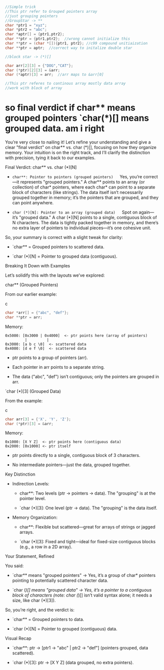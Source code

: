 ```c

//Simple trick 
//This ptr refer to Grouped pointers array
//just grouping pointers
//GroupStar -> **
char *ptr1 = "xyz";
char *ptr2 = "abc";
char *aptr[] = {ptr1,ptr2};
char **ptr = {ptr1,ptr2};  //wrong cannot initialize this 
char **ptr = (char *[]){ptr1, ptr2}; //c99 compound unitiaization
char **ptr = aptr;  //correct way to initalize double star

//block star -> (*)[]

char arr[2][3] = {"DOG","CAT"};
char (*ptr)[2][3] = &arr;
char (*aptr)[3] = arr;  //arr maps to &arr[0]

//This ptr referes to continous array mostly data array
//work with block of array
```

# so final verdict if char** means grouped pointers `char(*)[] means grouped data. am i right

You’re very close to nailing it! Let’s refine your understanding and give a clear "final verdict" on char** vs. char (*)[], focusing on how they organize memory. Your intuition is on the right track, and I’ll clarify the distinction with precision, tying it back to our examples.

Final Verdict: char** vs. char (*)[N]

- `char**: Pointer to pointers (grouped pointers)  
    `Yes, you’re correct—it represents "grouped pointers." A char** points to an array (or collection) of char* pointers, where each char* can point to a separate block of characters (like strings). The data itself isn’t necessarily grouped together in memory; it’s the pointers that are grouped, and they can point anywhere.
    
- `char (*)[N]: Pointer to an array (grouped data)  
    `Spot on again—it’s "grouped data." A char (*)[N] points to a single, contiguous block of N characters. The data is tightly packed together in memory, and there’s no extra layer of pointers to individual pieces—it’s one cohesive unit.
    

So, your summary is correct with a slight tweak for clarity:

- `char** = Grouped pointers to scattered data.
    
- `char (*)[N] = Pointer to grouped data (contiguous).
    

Breaking It Down with Examples

Let’s solidify this with the layouts we’ve explored:

char** (Grouped Pointers)

From our earlier example:

c

```c
char *arr[] = {"abc", "def"};
char **ptr = arr;
```

Memory:

```text
0x5000: [0x3000 | 0x4000]  <- ptr points here (array of pointers)
         |         |
0x3000: [a b c \0]  <- scattered data
0x4000: [d e f \0]  <- scattered data
```

- ptr points to a group of pointers (arr).
    
- Each pointer in arr points to a separate string.
    
- The data ("abc", "def") isn’t contiguous; only the pointers are grouped in arr.
    

`char (*)[3] (Grouped Data)

From the example:

c

```c
char arr[3] = {'X', 'Y', 'Z'};
char (*ptr)[3] = &arr;
```

Memory:

```text
0x1000: [X Y Z]  <- ptr points here (contiguous data)
0x2000: [0x1000] <- ptr itself
```

- ptr points directly to a single, contiguous block of 3 characters.
    
- No intermediate pointers—just the data, grouped together.
    

Key Distinction

- Indirection Levels:
    
    - char**: Two levels (ptr -> pointers -> data). The "grouping" is at the pointer level.
        
    - `char (*)[3]: One level (ptr -> data). The "grouping" is the data itself.
        
- Memory Organization:
    
    - char**: Flexible but scattered—great for arrays of strings or jagged arrays.
        
    - `char (*)[3]: Fixed and tight—ideal for fixed-size contiguous blocks (e.g., a row in a 2D array).
        

Your Statement, Refined

You said:

- `char** means "grouped pointers" → Yes, it’s a group of char* pointers pointing to potentially scattered character data.
    
- `char (*)[] means "grouped data" → Yes, it’s a pointer to a contiguous block of characters (note: char (*)[] isn’t valid syntax alone; it needs a size, like char (*)[3]).
    

So, you’re right, and the verdict is:

- `char** = Grouped pointers to data.
    
- `char (*)[N] = Pointer to grouped (contiguous) data.
    

Visual Recap

- `char**: ptr -> [ptr1 -> "abc" | ptr2 -> "def"] (pointers grouped, data scattered).
    
- `char (*)[3]: ptr -> [X Y Z] (data grouped, no extra pointers).
    
